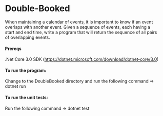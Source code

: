 # Double-Booked

When maintaining a calendar of events, it is important to know if an event overlaps with another event.
Given a sequence of events, each having a start and end time, write a program that will return the sequence of all pairs of overlapping events.

#### Prereqs

.Net Core 3.0 SDK (https://dotnet.microsoft.com/download/dotnet-core/3.0)

#### To run the program:

Change to the DoubleBooked directory and run the following command => dotnet run

#### To run the unit tests:

Run the following command => dotnet test
